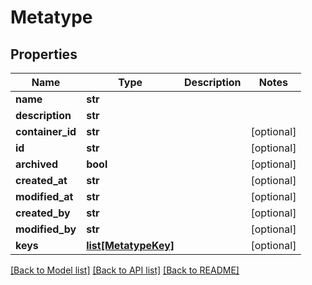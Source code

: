 # Metatype

## Properties
Name | Type | Description | Notes
------------ | ------------- | ------------- | -------------
**name** | **str** |  | 
**description** | **str** |  | 
**container_id** | **str** |  | [optional] 
**id** | **str** |  | [optional] 
**archived** | **bool** |  | [optional] 
**created_at** | **str** |  | [optional] 
**modified_at** | **str** |  | [optional] 
**created_by** | **str** |  | [optional] 
**modified_by** | **str** |  | [optional] 
**keys** | [**list[MetatypeKey]**](MetatypeKey.md) |  | [optional] 

[[Back to Model list]](../README.md#documentation-for-models) [[Back to API list]](../README.md#documentation-for-api-endpoints) [[Back to README]](../README.md)

